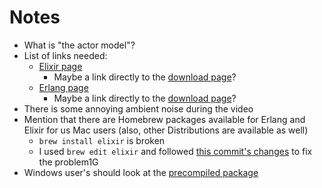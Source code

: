 Notes
=====

* What is "the actor model"?
* List of links needed:
  * [Elixir page](http://elixir-lang.org/)
    * Maybe a link directly to the [download
      page](https://github.com/elixir-lang/elixir/tags)?
  * [Erlang page](http://www.erlang.org/)
    * Maybe a link directly to the [download
      page](https://www.erlang-solutions.com/downloads/download-erlang-otp)?
* There is some annoying ambient noise during the video
* Mention that there are Homebrew packages available for Erlang and Elixir for
  us Mac users (also, other Distributions are available as well)
  * `brew install elixir` is broken
  * I used `brew edit elixir` and followed [this commit's
    changes](https://github.com/Jell/homebrew/commit/b6f8c3b34f511725585a54b8b4709019c4d8821b)
    to fix the problem1G
* Windows user's should look at the [precompiled
  package](https://github.com/elixir-lang/elixir/releases/)
